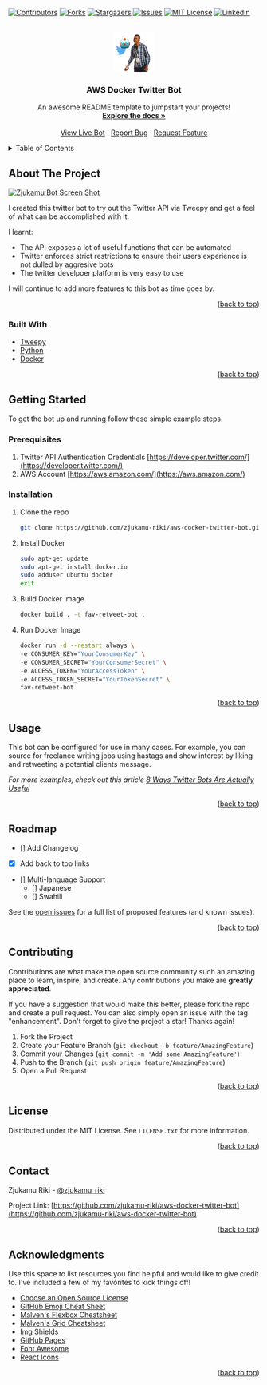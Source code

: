 <div id="top"></div>

[![Contributors][contributors-shield]][contributors-url]
[![Forks][forks-shield]][forks-url]
[![Stargazers][stars-shield]][stars-url]
[![Issues][issues-shield]][issues-url]
[![MIT License][license-shield]][license-url]
[![LinkedIn][linkedin-shield]][linkedin-url]



<!-- PROJECT LOGO -->
<br />
<div align="center">
  <a href="https://github.com/zjukamu-riki/aws-docker-twitter-bot">
    <img src="images/zjukamu_bot_logo.png" alt="Logo" width="80" height="80">
  </a>

  <h3 align="center">AWS Docker Twitter Bot</h3>

  <p align="center">
    An awesome README template to jumpstart your projects!
    <br />
    <a href="https://github.com/zjukamu-riki/aws-docker-twitter-bot"><strong>Explore the docs »</strong></a>
    <br />
    <br />
    <a href="https://twitter.com/zjukamu_bot">View Live Bot</a>
    ·
    <a href="https://github.com/zjukamu-riki/aws-docker-twitter-bot/issues">Report Bug</a>
    ·
    <a href="https://github.com/zjukamu-riki/aws-docker-twitter-bot/issues">Request Feature</a>
  </p>
</div>



<!-- TABLE OF CONTENTS -->
<details>
  <summary>Table of Contents</summary>
  <ol>
    <li>
      <a href="#about-the-project">About The Project</a>
      <ul>
        <li><a href="#built-with">Built With</a></li>
      </ul>
    </li>
    <li>
      <a href="#getting-started">Getting Started</a>
      <ul>
        <li><a href="#prerequisites">Prerequisites</a></li>
        <li><a href="#installation">Installation</a></li>
      </ul>
    </li>
    <li><a href="#usage">Usage</a></li>
    <li><a href="#roadmap">Roadmap</a></li>
    <li><a href="#contributing">Contributing</a></li>
    <li><a href="#license">License</a></li>
    <li><a href="#contact">Contact</a></li>
    <li><a href="#acknowledgments">Acknowledgments</a></li>
  </ol>
</details>



<!-- ABOUT THE PROJECT -->
## About The Project

[![Zjukamu Bot Screen Shot][product-screenshot]](https://twitter.com/zjukamu_bot/)

I created this twitter bot to try out the Twitter API via Tweepy and get a feel of what can be accomplished with it.

I learnt:
* The API exposes a lot of useful functions that can be automated
* Twitter enforces strict restrictions to ensure their users experience is not dulled by aggresive bots
* The twitter develpoer platform is very easy to use

I will continue to add more features to this bot as time goes by.


<p align="right">(<a href="#top">back to top</a>)</p>



### Built With


* [Tweepy](https://www.tweepy.org/)
* [Python](https://www.python.org/)
* [Docker](https://www.docker.com/)

<p align="right">(<a href="#top">back to top</a>)</p>



<!-- GETTING STARTED -->
## Getting Started

To get the bot up and running follow these simple example steps.

### Prerequisites

1. Twitter API Authentication Credentials [https://developer.twitter.com/](https://developer.twitter.com/)
2. AWS Account  [https://aws.amazon.com/](https://aws.amazon.com/)


### Installation

1. Clone the repo
   ```sh
   git clone https://github.com/zjukamu-riki/aws-docker-twitter-bot.git
   ```
2. Install Docker
   ```sh
   sudo apt-get update
   sudo apt-get install docker.io
   sudo adduser ubuntu docker
   exit
   ```
3. Build Docker Image
   ```sh
   docker build . -t fav-retweet-bot .
   ```
3. Run Docker Image
   ```sh
   docker run -d --restart always \
   -e CONSUMER_KEY="YourConsumerKey" \
   -e CONSUMER_SECRET="YourConsumerSecret" \
   -e ACCESS_TOKEN="YourAccessToken" \
   -e ACCESS_TOKEN_SECRET="YourTokenSecret" \
   fav-retweet-bot
    ```

<p align="right">(<a href="#top">back to top</a>)</p>

<!-- USAGE EXAMPLES -->
## Usage

This bot can be configured for use in many cases. For example, you can source for freelance writing jobs using hastags and show interest by liking and retweeting a potential clients message. 

_For more examples, check out this article [8 Ways Twitter Bots Are Actually Useful](https://www.hongkiat.com/blog/using-twitter-bots/)_

<p align="right">(<a href="#top">back to top</a>)</p>



<!-- ROADMAP -->
## Roadmap

- [] Add Changelog
- [x] Add back to top links
- [] Multi-language Support
    - [] Japanese
    - [] Swahili

See the [open issues](https://github.com/zjukamu-riki/aws-docker-twitter-bot/issues) for a full list of proposed features (and known issues).

<p align="right">(<a href="#top">back to top</a>)</p>



<!-- CONTRIBUTING -->
## Contributing

Contributions are what make the open source community such an amazing place to learn, inspire, and create. Any contributions you make are **greatly appreciated**.

If you have a suggestion that would make this better, please fork the repo and create a pull request. You can also simply open an issue with the tag "enhancement".
Don't forget to give the project a star! Thanks again!

1. Fork the Project
2. Create your Feature Branch (`git checkout -b feature/AmazingFeature`)
3. Commit your Changes (`git commit -m 'Add some AmazingFeature'`)
4. Push to the Branch (`git push origin feature/AmazingFeature`)
5. Open a Pull Request

<p align="right">(<a href="#top">back to top</a>)</p>



<!-- LICENSE -->
## License

Distributed under the MIT License. See `LICENSE.txt` for more information.

<p align="right">(<a href="#top">back to top</a>)</p>



<!-- CONTACT -->
## Contact

Zjukamu Riki - [@zjukamu_riki](https://twitter.com/zjukamu_riki)

Project Link: [https://github.com/zjukamu-riki/aws-docker-twitter-bot](https://github.com/zjukamu-riki/aws-docker-twitter-bot)

<p align="right">(<a href="#top">back to top</a>)</p>



<!-- ACKNOWLEDGMENTS -->
## Acknowledgments

Use this space to list resources you find helpful and would like to give credit to. I've included a few of my favorites to kick things off!

* [Choose an Open Source License](https://choosealicense.com)
* [GitHub Emoji Cheat Sheet](https://www.webpagefx.com/tools/emoji-cheat-sheet)
* [Malven's Flexbox Cheatsheet](https://flexbox.malven.co/)
* [Malven's Grid Cheatsheet](https://grid.malven.co/)
* [Img Shields](https://shields.io)
* [GitHub Pages](https://pages.github.com)
* [Font Awesome](https://fontawesome.com)
* [React Icons](https://react-icons.github.io/react-icons/search)

<p align="right">(<a href="#top">back to top</a>)</p>



<!-- MARKDOWN LINKS & IMAGES -->
<!-- https://www.markdownguide.org/basic-syntax/#reference-style-links -->
[contributors-shield]: https://img.shields.io/github/contributors/zjukamu-riki/aws-docker-twitter-bot.svg?style=for-the-badge
[contributors-url]: https://github.com/zjukamu-riki/aws-docker-twitter-bot/graphs/contributors
[forks-shield]: https://img.shields.io/github/forks/zjukamu-riki/aws-docker-twitter-bot.svg?style=for-the-badge
[forks-url]: https://github.com/zjukamu-riki/aws-docker-twitter-bot/network/members
[stars-shield]: https://img.shields.io/github/stars/zjukamu-riki/aws-docker-twitter-bot.svg?style=for-the-badge
[stars-url]: https://github.com/zjukamu-riki/aws-docker-twitter-bot/stargazers
[issues-shield]: https://img.shields.io/github/issues/zjukamu-riki/aws-docker-twitter-bot.svg?style=for-the-badge
[issues-url]: https://github.com/zjukamu-riki/aws-docker-twitter-bot/issues
[license-shield]: https://img.shields.io/github/license/zjukamu-riki/aws-docker-twitter-bot.svg?style=for-the-badge
[license-url]: https://github.com/zjukamu-riki/aws-docker-twitter-bot/blob/master/LICENSE.txt
[linkedin-shield]: https://img.shields.io/badge/-LinkedIn-black.svg?style=for-the-badge&logo=linkedin&colorB=555
[linkedin-url]: https://linkedin.com/in/zjukamu
[product-screenshot]: images/zjukamu_bot_screenshot.png